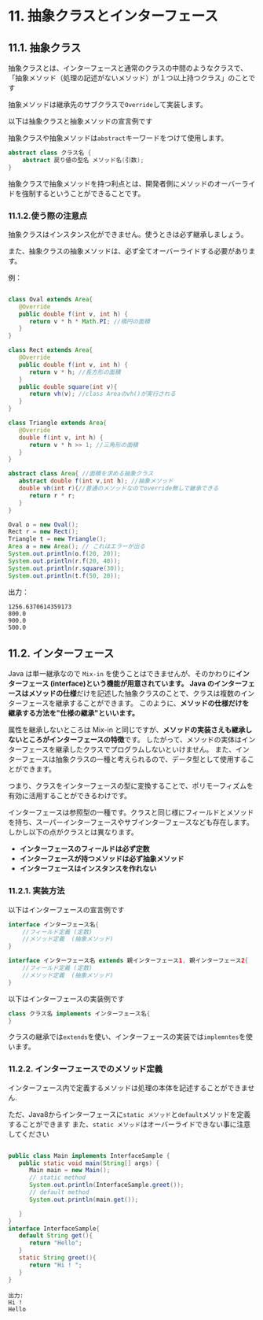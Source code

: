 # 11. 抽象クラスとインターフェース

## 11.1. 抽象クラス

抽象クラスとは、インターフェースと通常のクラスの中間のようなクラスで、「抽象メソッド（処理の記述がないメソッド）が１つ以上持つクラス」のことです

抽象メソッドは継承先のサブクラスで`Override`して実装します。

以下は抽象クラスと抽象メソッドの宣言例です

抽象クラスや抽象メソッドは`abstract`キーワードをつけて使用します。

~~~java
abstract class クラス名 {
    abstract 戻り値の型名 メソッド名(引数);
}
~~~

抽象クラスで抽象メソッドを持つ利点とは、開発者側にメソッドのオーバーライドを強制するということができることです。

### 11.1.2.使う際の注意点

抽象クラスはインスタンス化ができません。使うときは必ず継承しましょう。

また、抽象クラスの抽象メソッドは、必ず全てオーバーライドする必要があります。

例：

~~~java

class Oval extends Area{
   @Override
   public double f(int v, int h) {
      return v * h * Math.PI; //楕円の面積
   }
}

class Rect extends Area{
   @Override
   public double f(int v, int h) {
      return v * h; //長方形の面積
   }
   public double square(int v){
      return vh(v); //class Areaのvh()が実行される
   }
}

class Triangle extends Area{
   @Override
   double f(int v, int h) {
      return v * h >> 1; //三角形の面積
   }
}

abstract class Area{ //面積を求める抽象クラス
   abstract double f(int v,int h); //抽象メソッド
   double vh(int r){//普通のメソッドなのでoverride無しで継承できる
      return r * r;
   }
}

Oval o = new Oval();
Rect r = new Rect();
Triangle t = new Triangle();
Area a = new Area(); // これはエラーが出る
System.out.println(o.f(20, 20));
System.out.println(r.f(20, 40));
System.out.println(r.square(30));
System.out.println(t.f(50, 20));
~~~

出力：

~~~text
1256.6370614359173
800.0
900.0
500.0
~~~

## 11.2. インターフェース

Java は単一継承なので `Mix-in` を使うことはできませんが、そのかわりに**インターフェース (interface)**という機能が用意されています。
Java のインターフェースはメソッドの**仕様**だけを記述した抽象クラスのことで、クラスは複数のインターフェースを継承することができます。
このように、**メソッドの仕様だけを継承する方法を"仕様の継承"といいます。**

属性を継承しないところは Mix-in と同じですが、**メソッドの実装さえも継承しないところがインターフェースの特徴**です。
したがって、メソッドの実体はインターフェースを継承したクラスでプログラムしないといけません。
また、インターフェースは抽象クラスの一種と考えられるので、データ型として使用することができます。

つまり、クラスをインターフェースの型に変換することで、ポリモーフィズムを有効に活用することができるわけです。

インターフェースは参照型の一種です。クラスと同じ様にフィールドとメソッドを持ち、スーパーインターフェースやサブインターフェースなども存在します。しかし以下の点がクラスとは異なります。

+ **インターフェースのフィールドは必ず定数**
+ **インターフェースが持つメソッドは必ず抽象メソッド**
+ **インターフェースはインスタンスを作れない**

### 11.2.1. 実装方法

以下はインターフェースの宣言例です

~~~java
interface インターフェース名{
    //フィールド定義 (定数)
    //メソッド定義  (抽象メソッド)
}

interface インターフェース名 extends 親インターフェース1, 親インターフェース2{
    //フィールド定義 (定数)
    //メソッド定義  (抽象メソッド)
}
~~~

以下はインターフェースの実装例です

~~~java
class クラス名 implements インターフェース名{
}
~~~

クラスの継承では`extends`を使い、インターフェースの実装では`implemntes`を使います。

### 11.2.2. インターフェースでのメソッド定義

インターフェース内で定義するメソッドは処理の本体を記述することができません.

ただ、Java8からインターフェースに`static メソッド`と`default`メソッドを定義することができます
また、`static メソッド`はオーバーライドできない事に注意してください

~~~java

public class Main implements InterfaceSample {
   public static void main(String[] args) {
      Main main = new Main();
      // static method
      System.out.println(InterfaceSample.greet());
      // default method
      System.out.println(main.get());

   }
}
interface InterfaceSample{
   default String get(){
      return "Hello";
   }
   static String greet(){
      return "Hi ! ";
   }
}
~~~

~~~text
出力:
Hi ! 
Hello
~~~


